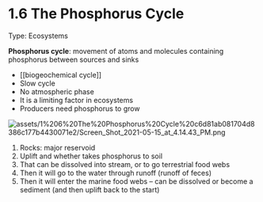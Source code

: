 # 1.6 The Phosphorus Cycle

Type: Ecosystems

**Phosphorus cycle**: movement of atoms and molecules containing phosphorus between sources and sinks
- [[biogeochemical cycle]]
- Slow cycle
- No atmospheric phase
- It is a limiting factor in ecosystems
- Producers need phosphorus to grow

![assets/1%206%20The%20Phosphorus%20Cycle%20c6d81ab081704d8386c177b4430071e2/Screen_Shot_2021-05-15_at_4.14.43_PM.png](Screen_Shot_2021-05-15_at_4.14.43_PM.png)

1. Rocks: major reservoid
2. Uplift and whether takes phosphorus to soil
3. That can be dissolved into stream, or to go terrestrial food webs
4. Then it will go to the water through runoff (runoff of feces)
5. Then it will enter the marine food webs – can be dissolved or become a sediment (and then uplift back to the start)